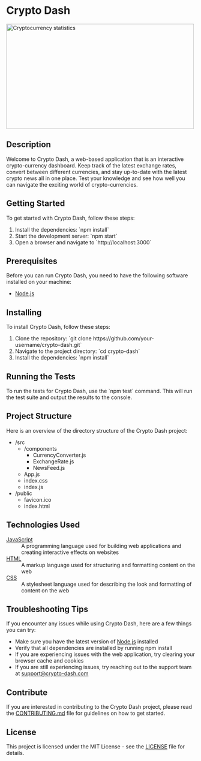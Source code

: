 <!DOCTYPE html>
<html>
  <body>
    <h1>Crypto Dash</h1>
    <img src="https://www.bankrate.com/2022/07/07151503/Cryptocurrency-statistics.jpeg?auto=webp&optimize=high&crop=16:9" alt="Cryptocurrency statistics" width="500" height="280" />
    <h2>Description</h2>
    <p>Welcome to Crypto Dash, a web-based application that is an interactive crypto-currency dashboard. Keep track of the latest exchange rates, convert between different currencies, and stay up-to-date with the latest crypto news all in one place. Test your knowledge and see how well you can navigate the exciting world of crypto-currencies.</p>
    <h2>Getting Started</h2>
    <p>To get started with Crypto Dash, follow these steps:</p>
    <ol>
      <li>Install the dependencies: `npm install`</li>
      <li>Start the development server: `npm start`</li>
      <li>Open a browser and navigate to `http://localhost:3000`</li>
    </ol>
    <h2>Prerequisites</h2>
    <p>Before you can run Crypto Dash, you need to have the following software installed on your machine:</p>
    <ul>
      <li><a href="https://nodejs.org/en/">Node.js</a></li>
    </ul>
    <h2>Installing</h2>
    <p>To install Crypto Dash, follow these steps:</p>
    <ol>
      <li>Clone the repository: `git clone https://github.com/your-username/crypto-dash.git`</li>
      <li>Navigate to the project directory: `cd crypto-dash`</li>
      <li>Install the dependencies: `npm install`</li>
    </ol>
    <h2>Running the Tests</h2>
    <p>To run the tests for Crypto Dash, use the `npm test` command. This will run the test suite and output the results to the console.</p>
    <h2>Project Structure</h2>
    <p>Here is an overview of the directory structure of the Crypto Dash project:</p>
    <ul>
      <li>/src
        <ul>
          <li>/components
            <ul>
              <li>CurrencyConverter.js</li>
              <li>ExchangeRate.js</li>
              <li>NewsFeed.js</li>
            </ul>
          </li>
          <li>App.js</li>
          <li>index.css</li>
          <li>index.js</li>
        </ul>
      </li>
      <li>/public
        <ul>
          <li>favicon.ico</li>
          <li>index.html</li>
        </ul>
      </li>
    </ul>
    <h2>Technologies Used</h2>
    <dl>
      <dt>
        <a href="https://developer.mozilla.org/en-US/docs/Web/JavaScript" target="_blank">JavaScript</a>
      </dt>
      <dd>A programming language used for building web applications and creating interactive effects on websites</dd>
    <dt>
    <a href="https://developer.mozilla.org/en-US/docs/Web/HTML" target="_blank">HTML</a>
    </dt>
    <dd>A markup language used for structuring and formatting content on the web</dd>
    <dt>
    <a href="https://developer.mozilla.org/en-US/docs/Web/CSS" target="_blank">CSS</a>
    </dt>
    <dd>A stylesheet language used for describing the look and formatting of content on the web</dd>
    </dl>
    <h2>Troubleshooting Tips</h2>
    <p>If you encounter any issues while using Crypto Dash, here are a few things you can try:</p>
    <ul>
    <li>Make sure you have the latest version of <a href="https://nodejs.org/en/" target="_blank">Node.js</a> installed</li>
    <li>Verify that all dependencies are installed by running npm install</li>
    <li>If you are experiencing issues with the web application, try clearing your browser cache and cookies</li>
    <li>If you are still experiencing issues, try reaching out to the support team at <a href="mailto:support@crypto-dash.com">support@crypto-dash.com</a></li>
    </ul>
    <h2>Contribute</h2>
    <p>If you are interested in contributing to the Crypto Dash project, please read the <a href="https://github.com/your-username/crypto-dash/blob/master/CONTRIBUTING.md">CONTRIBUTING.md</a> file for guidelines on how to get started.</p>
    <h2>License</h2>
    <p>This project is licensed under the MIT License - see the <a href="https://github.com/your-username/crypto-dash/blob/master/LICENSE">LICENSE</a> file for details.</p>
      </body>
    </html>